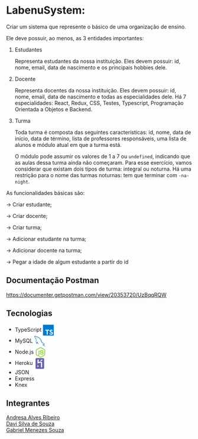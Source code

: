 # LabenuSystem:

Criar um sistema que represente o básico de uma organização de ensino.

Ele deve possuir, ao menos, as 3 entidades importantes:

1. Estudantes 

    Representa estudantes da nossa instituição. Eles devem possuir: id, nome, email, data de nascimento e os principais hobbies dele. 

2. Docente

    Representa docentes da nossa instituição. Eles devem possuir: id, nome, email, data de nascimento e todas as especialidades dele. Há 7 especialidades: React, Redux, CSS, Testes, Typescript, Programação Orientada a Objetos e Backend.

3. Turma

    Toda turma é composta das seguintes características: id, nome, data de início, data de término, lista de professores responsáveis, uma lista de alunos e módulo atual em que a turma está.

    O módulo pode assumir os valores de 1 a 7 ou `undefined`, indicando que as aulas dessa turma ainda não começaram. Para esse exercício, vamos considerar que existam dois tipos de turma: integral ou noturna. Há uma restrição para o nome das turmas noturnas: tem que terminar com `-na-night`.

As funcionalidades básicas são:

→ Criar estudante;

→ Criar docente;

→ Criar turma;

→ Adicionar estudante na turma;

→ Adicionar docente na turma;

→ Pegar a idade de algum estudante a partir do id

## Documentação Postman
https://documenter.getpostman.com/view/20353720/UzBqqRQW

## Tecnologias
- TypeScript <img align="center" alt="Andresa- TypeScript" height="30" width="30" src="https://raw.githubusercontent.com/devicons/devicon/master/icons/typescript/typescript-plain.svg">
- MySQL <img align="center" alt="Andresa- TypeScript" height="30" width="30" src="https://raw.githubusercontent.com/devicons/devicon/master/icons/mysql/mysql-plain.svg">
- Node.js <img align="center" alt="Andresa- TypeScript" height="30" width="30" src="https://raw.githubusercontent.com/devicons/devicon/master/icons/nodejs/nodejs-plain.svg">
- Heroku <img align="center" alt="Andresa- TypeScript" height="30" width="30" src="https://raw.githubusercontent.com/devicons/devicon/master/icons/heroku/heroku-plain.svg">
- JSON
- Express
- Knex

## Integrantes
<div>
  <a href="https://github.com/Andresa-Alves-Ribeiro" target="blank">Andresa Alves Ribeiro</a>
    </br>
  <a href="https://github.com/Lets-DavIt" target="blank">Davi Silva de Souza</a>
    </br>
  <a href="https://github.com/GabrielSS187" target="_blank">Gabriel Menezes Souza</a>
</div>
